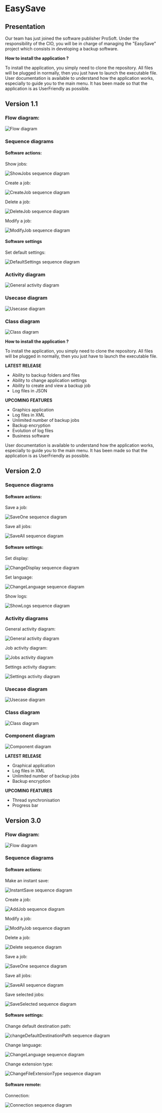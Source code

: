 # EasySave
## Presentation

Our team has just joined the software publisher ProSoft. Under the responsibility of the CIO, you will be in charge of managing the "EasySave" project which consists in developing a backup software.

**How to install the application ?**

To install the application, you simply need to clone the repository. All files will be plugged in normally, then you just have to launch the executable file.
User documentation is available to understand how the application works, especially to guide you to the main menu. It has been made so that the application is as UserFriendly as possible.


## Version 1.1

### Flow diagram:

![Flow diagram](CDC/1.1/flow_diagram.png)

### Sequence diagrams

#### Software actions:

Show jobs:

![ShowJobs sequence diagram](CDC/1.1/sequence_diagram_job_show.png)

Create a job:

![CreateJob sequence diagram](CDC/1.1/sequence_diagram_job_create.png)

Delete a job:

![DeleteJob sequence diagram](CDC/1.1/sequence_diagram_job_delete.png)

Modify a job:

![ModifyJob sequence diagram](CDC/1.1/sequence_diagram_job_modify.png)

#### Software settings

Set default settings:

![DefaultSettings sequence diagram](CDC/1.1/sequence_diagram_settings_defaultSettings.png)

### Activity diagram

![General activity diagram](CDC/1.1/activity_diagram.png)

### Usecase diagram

![Usecase diagram](CDC/1.1/usecase_diagram.png)

### Class diagram

![Class diagram](CDC/1.1/class_diagram.png)

**How to install the application ?**

To install the application, you simply need to clone the repository. All files will be plugged in normally, then you just have to launch the executable file.

**LATEST RELEASE**

 - Ability to backup folders and files
 - Ability to change application settings
 - Ability to create and view a backup job
 - Log files in JSON

**UPCOMING FEATURES**

 - Graphics application
 - Log files in XML
 - Unlimited number of backup jobs
 - Backup encryption
 - Evolution of log files
 - Business software

User documentation is available to understand how the application works, especially to guide you to the main menu. It has been made so that the application is as UserFriendly as possible.





## Version 2.0

### Sequence diagrams

#### Software actions:

Save a job:

![SaveOne sequence diagram](CDC/2.0/sequence_diagram_job_saveOne.png)

Save all jobs:

![SaveAll sequence diagram](CDC/2.0/sequence_diagram_job_saveAll.png)

#### Software settings:

Set display:

![ChangeDisplay sequence diagram](CDC/2.0/sequence_diagram_settings_changeDisplay.png)

Set language:

![ChangeLanguage sequence diagram](CDC/2.0/sequence_diagram_settings_changeLanguage.png)

Show logs:

![ShowLogs sequence diagram](CDC/2.0/sequence_diagram_settings_showLogs.png)

### Activity diagrams

General activity diagram:

![General activity diagram](CDC/2.0/activity_diagram_general.png)

Job activity diagram:

![Jobs activity diagram](CDC/2.0/activity_diagram_jobs.png)

Settings activity diagram:

![Settings activity diagram](CDC/2.0/activity_diagram_settings.png)

### Usecase diagram

![Usecase diagram](CDC/2.0/usecase_diagram.png)

### Class diagram

![Class diagram](CDC/2.0/class_diagram.png)

### Component diagram

![Component diagram](CDC/2.0/component_diagram.png)

**LATEST RELEASE**

 - Graphical application
 - Log files in XML
 - Unlimited number of backup jobs
 - Backup encryption

**UPCOMING FEATURES**

 - Thread synchronisation
 - Progress bar





## Version 3.0

### Flow diagram:

![Flow diagram](CDC/3.0/flow_diagram.png)

### Sequence diagrams

#### Software actions:

Make an instant save:

![InstantSave sequence diagram](CDC/3.0/sequence_diagram_job_instantSave.png)

Create a job:

![AddJob sequence diagram](CDC/3.0/sequence_diagram_job_create.png)

Modify a job:

![ModifyJob sequence diagram](CDC/3.0/sequence_diagram_job_modify.png)

Delete a job:

![Delete sequence diagram](CDC/3.0/sequence_diagram_job_delete.png)

Save a job:

![SaveOne sequence diagram](CDC/3.0/sequence_diagram_job_saveOne.png)

Save all jobs:

![SaveAll sequence diagram](CDC/3.0/sequence_diagram_job_saveAll.png)

Save selected jobs:

![SaveSelected sequence diagram](CDC/3.0/sequence_diagram_job_saveSelected.png)

#### Software settings:

Change default destination path:

![changeDefaultDestinationPath sequence diagram](CDC/3.0/sequence_diagram_settings_changeDefaultDestinationPath.png)

Change language:

![ChangeLanguage sequence diagram](CDC/3.0/sequence_diagram_settings_changeLanguage.png)

Change extension type:

![ChangeFileExtensionType sequence diagram](CDC/3.0/sequence_diagram_settings_changeFileExtensionType.png)

#### Software remote:

Connection:

![Connection sequence diagram](CDC/3.0/sequence_diagram_remote_connection.png)